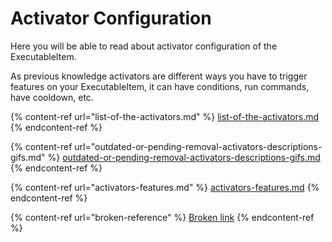# Activator Configuration

Here you will be able to read about activator configuration of the ExecutableItem.&#x20;

As previous knowledge activators are different ways you have to trigger features on your ExecutableItem, it can have conditions, run commands, have cooldown, etc.

{% content-ref url="list-of-the-activators.md" %}
[list-of-the-activators.md](list-of-the-activators.md)
{% endcontent-ref %}

{% content-ref url="outdated-or-pending-removal-activators-descriptions-gifs.md" %}
[outdated-or-pending-removal-activators-descriptions-gifs.md](outdated-or-pending-removal-activators-descriptions-gifs.md)
{% endcontent-ref %}

{% content-ref url="activators-features.md" %}
[activators-features.md](activators-features.md)
{% endcontent-ref %}

{% content-ref url="broken-reference" %}
[Broken link](broken-reference)
{% endcontent-ref %}
